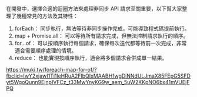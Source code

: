 在開發中，選擇合適的迴圈方法來處理非同步 API 請求至關重要，以下幫大家整理了幾種常見的方法及其特性：
​
1. forEach：
同步執行，無法等待非同步操作完成，可能導致程式碼提前執行。
2. map + Promise.all：
可以等待所有請求完成，但無法控制請求執行的順序。
3. for...of：
可以按順序執行每個請求，確保每次迭代都等待前一次完成，非常適合需要順序處理的情境。
4. reduce：
也能實現按順序執行，適合將多個請求合併成單一結果。

https://muki.tw/foreach-map-for-of/?fbclid=IwY2xjawI1Ti1leHRuA2FlbQIxMAABHfwgDiNNdULJmaX85FEpG5SFDyt5WgoQunn9EjnpIVFCz_t33MwYnyKG9w_aem_5uW2KKpNO6bx41mVUEjFPQ